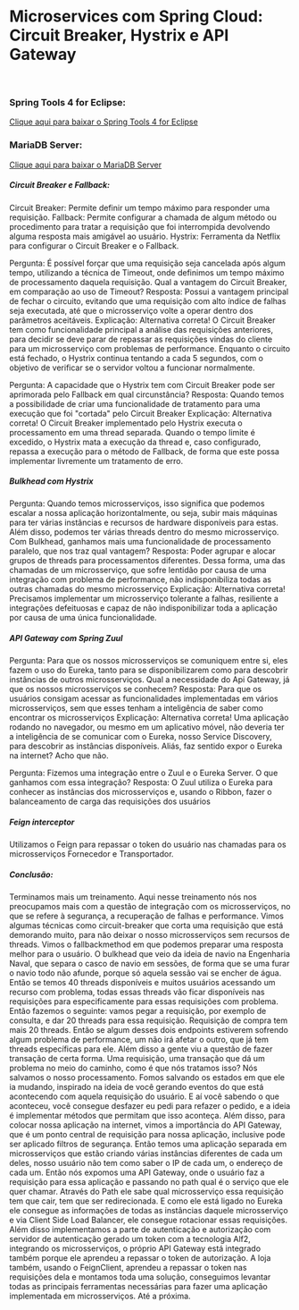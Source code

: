 # Microservices com Spring Cloud: Circuit Breaker, Hystrix e API Gateway


&nbsp;

### Spring Tools 4 for Eclipse:
[Clique aqui para baixar o Spring Tools 4 for Eclipse](https://spring.io/tools)


### MariaDB Server:
[Clique aqui para baixar o MariaDB Server](https://mariadb.org/download)



##### Circuit Breaker e Fallback:
Circuit Breaker: Permite definir um tempo máximo para responder uma requisição.
Fallback: Permite configurar a chamada de algum método ou procedimento para tratar a requisição que foi interrompida devolvendo alguma resposta mais amigável ao usuário.
Hystrix: Ferramenta da Netflix para configurar o Circuit Breaker e o Fallback.


Pergunta: É possível forçar que uma requisição seja cancelada após algum tempo, utilizando a técnica de Timeout, onde definimos um tempo máximo de processamento daquela requisição. Qual a vantagem do Circuit Breaker, em comparação ao uso de Timeout?
Resposta: Possui a vantagem principal de fechar o circuito, evitando que uma requisição com alto índice de falhas seja executada, até que o microsserviço volte a operar dentro dos parâmetros aceitáveis.
Explicação: Alternativa correta! O Circuit Breaker tem como funcionalidade principal a análise das requisições anteriores, para decidir se deve parar de repassar as requisições vindas do cliente para um microsserviço com problemas de performance. Enquanto o circuito está fechado, o Hystrix continua tentando a cada 5 segundos, com o objetivo de verificar se o servidor voltou a funcionar normalmente.


Pergunta: A capacidade que o Hystrix tem com Circuit Breaker pode ser aprimorada pelo Fallback em qual circunstância?
Resposta: Quando temos a possibilidade de criar uma funcionalidade de tratamento para uma execução que foi "cortada" pelo Circuit Breaker
Explicação: Alternativa correta! O Circuit Breaker implementado pelo Hystrix executa o processamento em uma thread separada. Quando o tempo limite é excedido, o Hystrix mata a execução da thread e, caso configurado, repassa a execução para o método de Fallback, de forma que este possa implementar livremente um tratamento de erro.


##### Bulkhead com Hystrix
Pergunta: Quando temos microsserviços, isso significa que podemos escalar a nossa aplicação horizontalmente, ou seja, subir mais máquinas para ter várias instâncias e recursos de hardware disponíveis para estas. Além disso, podemos ter várias threads dentro do mesmo microsserviço. Com Bulkhead, ganhamos mais uma funcionalidade de processamento paralelo, que nos traz qual vantagem?
Resposta: Poder agrupar e alocar grupos de threads para processamentos diferentes. Dessa forma, uma das chamadas de um microsserviço, que sofre lentidão por causa de uma integração com problema de performance, não indisponibiliza todas as outras chamadas do mesmo microsserviço
Explicação: Alternativa correta! Precisamos implementar um microsserviço tolerante a falhas, resiliente a integrações defeituosas e capaz de não indisponibilizar toda a aplicação por causa de uma única funcionalidade.


##### API Gateway com Spring Zuul
Pergunta: Para que os nossos microsserviços se comuniquem entre si, eles fazem o uso do Eureka, tanto para se disponibilizarem como para descobrir instâncias de outros microsserviços. Qual a necessidade do Api Gateway, já que os nossos microsserviços se conhecem?
Resposta: Para que os usuários consigam acessar as funcionalidades implementadas em vários microsserviços, sem que esses tenham a inteligência de saber como encontrar os microsserviços
Explicação: Alternativa correta! Uma aplicação rodando no navegador, ou mesmo em um aplicativo móvel, não deveria ter a inteligência de se comunicar com o Eureka, nosso Service Discovery, para descobrir as instâncias disponíveis. Aliás, faz sentido expor o Eureka na internet? Acho que não.

Pergunta: Fizemos uma integração entre o Zuul e o Eureka Server. O que ganhamos com essa integração?
Resposta: O Zuul utiliza o Eureka para conhecer as instâncias dos microsserviços e, usando o Ribbon, fazer o balanceamento de carga das requisições dos usuários

##### Feign interceptor
Utilizamos o Feign para repassar o token do usuário nas chamadas para os microsserviços Fornecedor e Transportador.


##### Conclusão:
Terminamos mais um treinamento. Aqui nesse treinamento nós nos preocupamos mais com a questão de integração com os microsserviços, no que se refere à segurança, a recuperação de falhas e performance. Vimos algumas técnicas como circuit-breaker que corta uma requisição que está demorando muito, para não deixar o nosso microsserviços sem recursos de threads.
Vimos o fallbackmethod em que podemos preparar uma resposta melhor para o usuário. O bulkhead que veio da ideia de navio na Engenharia Naval, que separa o casco de navio em sessões, de forma que se uma furar o navio todo não afunde, porque só aquela sessão vai se encher de água. Então se temos 40 threads disponíveis e muitos usuários acessando um recurso com problema, todas essas threads vão ficar disponíveis nas requisições para especificamente para essas requisições com problema.
Então fazemos o seguinte: vamos pegar a requisição, por exemplo de consulta, e dar 20 threads para essa requisição. Requisição de compra tem mais 20 threads. Então se algum desses dois endpoints estiverem sofrendo algum problema de performance, um não irá afetar o outro, que já tem threads específicas para ele. Além disso a gente viu a questão de fazer transação de certa forma.
Uma requisição, uma transação que dá um problema no meio do caminho, como é que nós tratamos isso? Nós salvamos o nosso processamento. Fomos salvando os estados em que ele ia mudando, inspirado na ideia de você gerando eventos do que está acontecendo com aquela requisição do usuário.
E aí você sabendo o que aconteceu, você consegue desfazer eu pedi para refazer o pedido, e a ideia é implementar métodos que permitam que isso aconteça. Além disso, para colocar nossa aplicação na internet, vimos a importância do API Gateway, que é um ponto central de requisição para nossa aplicação, inclusive pode ser aplicado filtros de segurança.
Então temos uma aplicação separada em microsserviços que estão criando várias instâncias diferentes de cada um deles, nosso usuário não tem como saber o IP de cada um, o endereço de cada um. Então nós expomos uma API Gateway, onde o usuário faz a requisição para essa aplicação e passando no path qual é o serviço que ele quer chamar.
Através do Path ele sabe qual microsserviço essa requisição tem que cair, tem que ser redirecionada. E como ele está ligado no Eureka ele consegue as informações de todas as instâncias daquele microsserviço e via Client Side Load Balancer, ele consegue rotacionar essas requisições.
Além disso implementamos a parte de autenticação e autorização com servidor de autenticação gerado um token com a tecnologia Alf2, integrando os microsserviços, o próprio API Gateway está integrado também porque ele aprendeu a repassar o token de autorização.
A loja também, usando o FeignClient, aprendeu a repassar o token nas requisições dela e montamos toda uma solução, conseguimos levantar todas as principais ferramentas necessárias para fazer uma aplicação implementada em microsserviços. Até a próxima.
